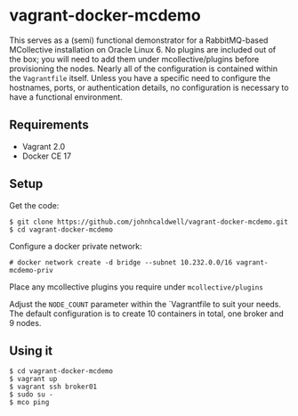 vagrant-docker-mcdemo
=====================

This serves as a (semi) functional demonstrator for a RabbitMQ-based
MCollective installation on Oracle Linux 6.  No plugins are included out of
the box; you will need to add them under mcollective/plugins before
provisioning the nodes.  Nearly all of the configuration is contained within
the `Vagrantfile` itself.  Unless you have a specific need to configure the
hostnames, ports, or authentication details, no configuration is necessary
to have a functional environment.

Requirements
------------
 * Vagrant 2.0
 * Docker CE 17



Setup
-----
Get the code:
 
    $ git clone https://github.com/johnhcaldwell/vagrant-docker-mcdemo.git
    $ cd vagrant-docker-mcdemo
    
Configure a docker private network:

    # docker network create -d bridge --subnet 10.232.0.0/16 vagrant-mcdemo-priv
    
Place any mcollective plugins you require under `mcollective/plugins`

Adjust the `NODE_COUNT` parameter within the `Vagrantfile to suit
your needs.  The default configuration is to create 10 containers in total,
one broker and 9 nodes.

Using it
--------
    $ cd vagrant-docker-mcdemo
    $ vagrant up
    $ vagrant ssh broker01
    $ sudo su -
    $ mco ping

